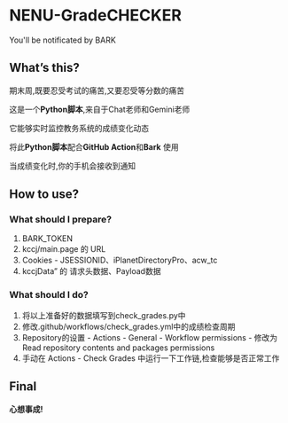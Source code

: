 # NENU-GradeCHECKER
You'll be notificated by BARK

## What’s this?

期末周,既要忍受考试的痛苦,又要忍受等分数的痛苦

这是一个**Python脚本**,来自于Chat老师和Gemini老师

它能够实时监控教务系统的成绩变化动态

将此**Python脚本**配合**GitHub Action**和**Bark** 使用

当成绩变化时,你的手机会接收到通知

## How to use?
### What should I prepare?
1. BARK_TOKEN
2. kccj/main.page 的 URL
3. Cookies - JSESSIONID、iPlanetDirectoryPro、acw_tc
4. kccjData” 的 请求头数据、Payload数据
### What should I do?
1. 将以上准备好的数据填写到check_grades.py中
2. 修改.github/workflows/check_grades.yml中的成绩检查周期
3. Repository的设置 - Actions - General - Workflow permissions - 修改为 Read repository contents and packages permissions
4. 手动在 Actions - Check Grades 中运行一下工作链,检查能够是否正常工作

## Final
**心想事成!**